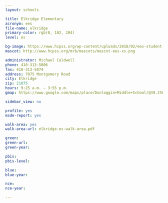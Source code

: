 ```yaml
---
layout: schools

title: Elkridge Elementary
acronym: ees
file-name: elkridge
primary-color: rgb(0, 102, 204)
level: es

bg-image: https://www.hcpss.org/wp-content/uploads/2018/02/ees-student-sitting-class-group.jpg
mascot: http://www.hcpss.org/mrb/mascots/mascot-ees-xs.png

administrator: Michael Caldwell
phone: 410-313-5006
fax: 410-313-5074
address: 7075 Montgomery Road
city: Elkridge
zip: 21075
hours: 9:25 a.m. – 3:55 p.m.
gmap: https://www.google.com/maps/place/Dunloggin+Middle+School/@39.2564951,-76.8343849,17z/data=!4m2!3m1!1s0x89c820212b1ddd77:0x9ee691c56e075e85?hl=en

sidebar_view: no

profile: yes
msde-report: yes

walk-area: yes
walk-area-url: elkridge-es-walk-area.pdf 

green:
green-url: 
green-year:

pbis: 
pbis-level: 

blue: 
blue-year:  

nce:
nce-year:

---
```


